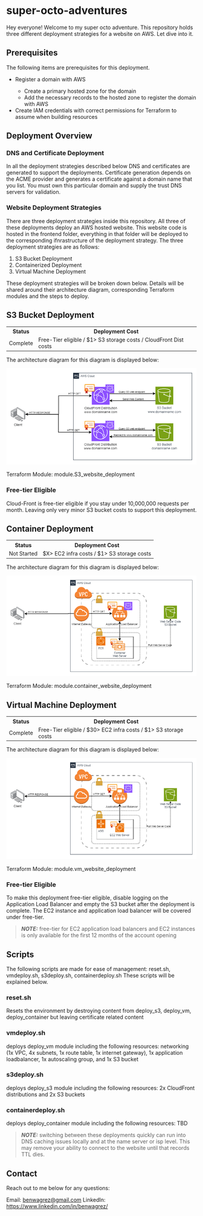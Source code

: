 # super-octo-adventures
Hey everyone! Welcome to my super octo adventure. This repository holds three different deployment strategies for a website on AWS. Let dive into it.

## Prerequisites
The following items are prerequisites for this deployment.
<ul>
    <li>Register a domain with AWS</li>
    <ul>
        <li>Create a primary hosted zone for the domain</li>
        <li>Add the necessary records to the hosted zone to register the domain with AWS</li>
    </ul>
    <li>Create IAM credentials with correct permissions for Terraform to assume when building resources</li>
</ul>

## Deployment Overview

### DNS and Certificate Deployment
In all the deployment strategies described below DNS and certificates are generated to support the deployments. Certificate generation depends on the ACME provider and generates a certificate against a domain name that you list. You must own this particular domain and supply the trust DNS servers for validation.

### Website Deployment Strategies
There are three deployment strategies inside this repository. All three of these deployments deploy an AWS hosted website. This website code is hosted in the frontend folder, everything in that folder will be deployed to the corresponding ifnrastructure of the deployment strategy. The three deployment strategies are as follows:
<ol>
    <li>S3 Bucket Deployment</li>
    <li>Containerized Deployment</li>
    <li>Virtual Machine Deployment</li>
</ol>
These deployment strategies will be broken down below. Details will be shared around their architecture diagram, corresponding Terraform modules and the steps to deploy.

## S3 Bucket Deployment
<table>
    <tr>
        <th>Status</th><th>Deployment Cost</th>
    </tr>
    <tr>
        <td>Complete</td><td>Free-Tier eligible / $1> S3 storage costs / CloudFront Dist costs</td>
    </tr>
</table>
The architecture diagram for this diagram is displayed below:

![S3 Deployment Diagram](assets/S3WebDiagram.drawio.png)

Terraform Module:
module.S3_website_deployment

### Free-tier Eligible
Cloud-Front is free-tier eligible if you stay under 10,000,000 requests per month. Leaving only very minor S3 bucket costs to support this deployment.

## Container Deployment
<table>
    <tr>
        <th>Status</th><th>Deployment Cost</th>
    </tr>
    <tr>
        <td>Not Started</td><td>$X> EC2 infra costs / $1> S3 storage costs</td>
    </tr>
</table>
The architecture diagram for this diagram is displayed below:

![Alt text](assets/ContainerDiagram.drawio.png)

Terraform Module:
module.container_website_deployment

## Virtual Machine Deployment
<table>
    <tr>
        <th>Status</th><th>Deployment Cost</th>
    </tr>
    <tr>
        <td>Complete</td><td>Free-Tier eligible / $30> EC2 infra costs / $1> S3 storage costs</td>
    </tr>
</table>
The architecture diagram for this diagram is displayed below:

![VM Deployment Diagram](assets/VMWebDiagram.drawio.png)

Terraform Module:
module.vm_website_deployment

### Free-tier Eligible
To make this deployment free-tier eligible, disable logging on the Application Load Balancer and empty the S3 bucket after the deployment is complete. The EC2 instance and application load balancer will be covered under free-tier.
> **_NOTE:_**  free-tier for EC2 application load balancers and EC2 instances is only available for the first 12 months of the account opening

## Scripts
The following scripts are made for ease of management: reset.sh, vmdeploy.sh, s3deploy.sh, containerdeploy.sh
These scripts will be explained below.

### reset.sh
Resets the environment by destroying content from deploy_s3, deploy_vm, deploy_container but leaving certificate related content

### vmdeploy.sh
deploys deploy_vm module including the following resources: networking (1x VPC, 4x subnets, 
1x route table, 1x internet gateway), 1x application loadbalancer, 1x autoscaling group, and 1x S3 bucket

### s3deploy.sh
deploys deploy_s3 module including the following resources: 2x CloudFront distributions and 2x S3 buckets

### containerdeploy.sh
deploys deploy_container module including the following resources: TBD

> **_NOTE:_**  switching between these deployments quickly can run into DNS caching issues locally and at the name server or isp level. This may remove your ability to connect to the website until that records TTL dies.

## Contact

Reach out to me below for any questions:

Email: benwagrez@gmail.com
LinkedIn: https://www.linkedin.com/in/benwagrez/